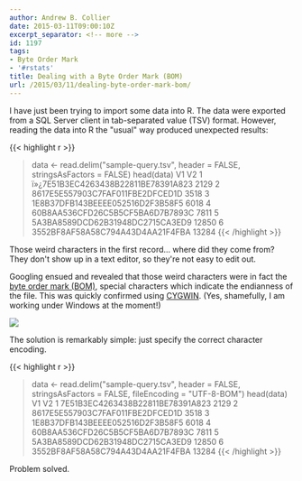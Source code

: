 ```yaml
---
author: Andrew B. Collier
date: 2015-03-11T09:00:10Z
excerpt_separator: <!-- more -->
id: 1197
tags:
- Byte Order Mark
- '#rstats'
title: Dealing with a Byte Order Mark (BOM)
url: /2015/03/11/dealing-byte-order-mark-bom/
---
```


I have just been trying to import some data into R. The data were exported from a SQL Server client in tab-separated value (TSV) format. However, reading the data into R the "usual" way produced unexpected results:

<!--more-->

{{< highlight r >}}
> data <- read.delim("sample-query.tsv", header = FALSE, stringsAsFactors = FALSE)
> head(data)
                                   V1    V2
1 ï»¿7E51B3EC4263438B22811BE78391A823  2129
2    8617E5E557903C7FAF011FBE2DFCED1D  3518
3    1E8B37DFB143BEEEE052516D2F3B58F5  6018
4    60B8AA536CFD26C5B5CF5BA6D7B7893C  7811
5    5A3BA8589DCD62B31948DC2715CA3ED9 12850
6    3552BF8AF58A58C794A43D4AA21F4FBA 13284
{{< /highlight >}}

Those weird characters in the first record... where did they come from? They don't show up in a text editor, so they're not easy to edit out.

Googling ensued and revealed that those weird characters were in fact the [byte order mark (BOM)](http://en.wikipedia.org/wiki/Byte_order_mark), special characters which indicate the endianness of the file. This was quickly confirmed using [CYGWIN](https://www.cygwin.com/). (Yes, shamefully, I am working under Windows at the moment!)

<img src="/img/2015/03/cygwin-bom.png">

The solution is remarkably simple: just specify the correct character encoding.

{{< highlight r >}}
> data <- read.delim("sample-query.tsv", header = FALSE, stringsAsFactors = FALSE, fileEncoding = "UTF-8-BOM")
> head(data)
                                V1    V2
1 7E51B3EC4263438B22811BE78391A823  2129
2 8617E5E557903C7FAF011FBE2DFCED1D  3518
3 1E8B37DFB143BEEEE052516D2F3B58F5  6018
4 60B8AA536CFD26C5B5CF5BA6D7B7893C  7811
5 5A3BA8589DCD62B31948DC2715CA3ED9 12850
6 3552BF8AF58A58C794A43D4AA21F4FBA 13284
{{< /highlight >}}

Problem solved.
